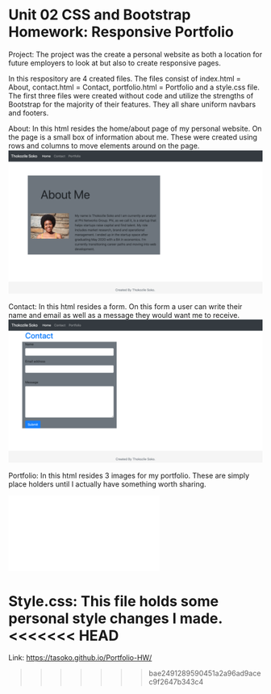 # Unit 02 CSS and Bootstrap Homework: Responsive Portfolio

Project: The project was the create a personal website as both a location for future employers to look at but also to create responsive pages.

In this respository are 4 created files. The files consist of index.html = About, contact.html = Contact, portfolio.html = Portfolio and a style.css file. The first three files were created without code and utilize the strengths of Bootstrap for the majority of their features. They all share uniform navbars and footers.

About:
In this html resides the home/about page of my personal website. On the page is a small box of information about me. These were created using rows and columns to move elements around on the page. 
![About Page](Assets/Images/AboutPage.png)

Contact:
In this html resides a form. On this form a user can write their name and email as well as a message they would want me to receive. 
![Contact Page](Assets/Images/ContactPage.png)

Portfolio:
In this html resides 3 images for my portfolio. These are simply place holders until I actually have something worth sharing.

![Portfolio Page](Assets/Images/screencapture-file-Users-thokozilesoko-Desktop-GitRepos-Portfolio-HW-portfolio-html-2020-11-14-19_58_52.pdf)

Style.css:
This file holds some personal style changes I made.
<<<<<<< HEAD
=======

Link: https://tasoko.github.io/Portfolio-HW/
>>>>>>> bae2491289590451a2a96ad9acec9f2647b343c4
